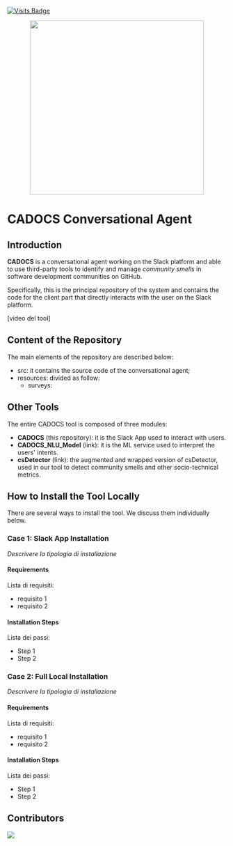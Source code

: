 [![Visits Badge](https://badges.pufler.dev/visits/gianwario/CADOCS)](https://badges.pufler.dev)

<p align = "center">
  <img src = "https://github.com/gianwario/CADOCS/blob/main/cadocs_logo.png?raw=true" width = "400" heigth = "200">
</p>

# CADOCS Conversational Agent

## Introduction

**CADOCS** is a conversational agent working on the Slack platform and able to use third-party tools to identify and manage *community smells* in software development communities on GitHub.

Specifically, this is the principal repository of the system and contains the code for the client part that directly interacts with the user on the Slack platform.

[video del tool]

## Content of the Repository

The main elements of the repository are described below:

- src: it contains the source code of the conversational agent;
- resources: divided as follow:
  - surveys: 

## Other Tools

The entire CADOCS tool is composed of three modules:
- **CADOCS** (this repository): it is the Slack App used to interact with users.
- **CADOCS_NLU_Model** (link): it is the ML service used to interpret the users' intents.
- **csDetector** (link): the augmented and wrapped version of csDetector, used in our tool to detect community smells and other socio-technical metrics.

<!--
## Authors

List of authors:

- **Gianmario Voria** — *g.voria6@studenti.unisa.it* — University of Salerno, Salerno, Italy
- **Viviana Pentangelo** — *v.pentangelo4@studenti.unisa.it* — University of Salerno, Salerno, Italy
- **Antonio Della Porta** — *a.dellaporta26@studenti.unisa.it* — University of Salerno, Salerno, Italy
- **Stefano Lambiase** — *slambiase@unisa.it* — Software Engineering (SeSa) Lab, Department of Computer Science - University of Salerno, Salerno, Italy
- **Gemma Catolino** — *g.catolino@tilburguniversity.edu* — Jheronimus Academy of Data Science - Tilburg University, 's-Hertogenbosch, Netherlands
- **Fabio Palomba** — *fpalomba@unisa.it* — Software Engineering (SeSa) Lab, Department of Computer Science - University of Salerno, Salerno, Italy
- **Filomena Ferrucci** — *fferrucci@unisa.it* — Software Engineering (SeSa) Lab, Department of Computer Science - University of Salerno, Salerno, Italy
-->

## How to Install the Tool Locally

There are several ways to install the tool. We discuss them individually below.

### Case 1: Slack App Installation

*Descrivere la tipologia di installazione*

#### Requirements

Lista di requisiti:

- requisito 1
- requisito 2

#### Installation Steps

Lista dei passi:

- Step 1
- Step 2

### Case 2: Full Local Installation

*Descrivere la tipologia di installazione*

#### Requirements

Lista di requisiti:

- requisito 1
- requisito 2

#### Installation Steps

Lista dei passi:

- Step 1
- Step 2


## Contributors

<a href="https://github.com/gianwario/CADOCS/graphs/contributors">
  <img src="https://contrib.rocks/image?repo=gianwario/CADOCS" />
</a>

<!--
## References

Please, if you want to cite our work use the following *bibtex* code:

```bibtex

```
-->